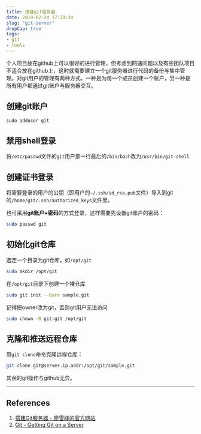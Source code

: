 ```yaml
---
title: 搭建git服务器
date: 2019-02-24 17:30:24
slug: "git-server"
dropCap: true
tags:
- git
- tools
---
```


个人项目放在github上可以很好的进行管理，但考虑到网速问题以及有些团队项目不适合放在github上，这时就需要建立一个git服务器进行代码的备份与集中管理。对git用户的管理有两种方式，一种是为每一个成员创建一个账户，另一种是所有用户都通过git账户与服务器交互。

<!-- more -->

## 创建git账户

``` bash
​sudo adduser git
```

## 禁用shell登录

将`/etc/passwd`文件的`git`用户那一行最后的`/bin/bash`改为`/usr/bin/git-shell`

## 创建证书登录

将需要登录的用户的公钥（即用户的`~/.ssh/id_rsa.pub`文件）导入到git的`/home/git/.ssh/authorized_keys`文件里。

也可采用**git账户+密码**的方式登录，这样需要先设置git账户的密码：

```bash
sudo passwd git
```

## 初始化git仓库

选定一个目录为git仓库，如`/opt/git`

```bash
sudo mkdir /opt/git
```

在`/opt/git`目录下创建一个裸仓库

```bash
sudo git init --bare sample.git
```

记得把owner改为git，否则git用户无法访问

```bash
sudo chown -R git:git /opt/git
```

## 克隆和推送远程仓库

用`git clone`命令克隆远程仓库：

```bash
git clone git@server.ip.addr:/opt/git/sample.git
```

其余的git操作与github无异。

------

## References

1. [搭建Git服务器 - 廖雪峰的官方网站](https://www.liaoxuefeng.com/wiki/0013739516305929606dd18361248578c67b8067c8c017b000/00137583770360579bc4b458f044ce7afed3df579123eca000)
2. [Git - Getting Git on a Server](https://git-scm.com/book/en/v2/Git-on-the-Server-Getting-Git-on-a-Server)
